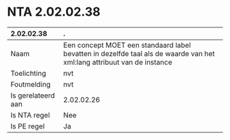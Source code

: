 # NTA 2.02.02.38

 2.02.02.38 | . 
 :--- | :--- 
 Naam | Een concept MOET een standaard label bevatten in dezelfde taal als de waarde van het xml:lang attribuut van de instance 
 Toelichting | nvt 
 Foutmelding | nvt 
 Is gerelateerd aan | 2.02.02.26 
 Is NTA regel | Nee 
 Is PE regel | Ja 
